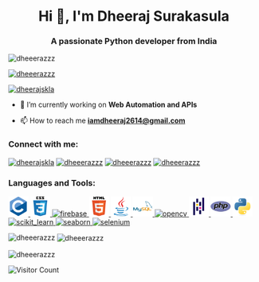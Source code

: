 

<h1 align="center">Hi 👋, I'm Dheeraj Surakasula</h1>
<h3 align="center">A passionate Python developer from India</h3>

<p align="left"> <img src="https://komarev.com/ghpvc/?username=dheeerazzz&label=Profile%20views&color=0e75b6&style=flat" alt="dheeerazzz" /> </p>

<p align="left"> <a href="https://github.com/ryo-ma/github-profile-trophy"><img src="https://github-profile-trophy.vercel.app/?username=dheeerazzz" alt="dheeerazzz" /></a> </p>

<p align="left"> <a href="https://twitter.com/dheerajskla" target="blank"><img src="https://img.shields.io/twitter/follow/dheerajskla?logo=twitter&style=for-the-badge" alt="dheerajskla" /></a> </p>

- 🔭 I’m currently working on **Web Automation and APIs**

- 📫 How to reach me **iamdheeraj2614@gmail.com**

<h3 align="left">Connect with me:</h3>
<p align="left">
<a href="https://twitter.com/dheerajskla" target="blank"><img align="center" src="https://raw.githubusercontent.com/rahuldkjain/github-profile-readme-generator/master/src/images/icons/Social/twitter.svg" alt="dheerajskla" height="30" width="40" /></a>
<a href="https://linkedin.com/in/dheeerazzz" target="blank"><img align="center" src="https://raw.githubusercontent.com/rahuldkjain/github-profile-readme-generator/master/src/images/icons/Social/linked-in-alt.svg" alt="dheeerazzz" height="30" width="40" /></a>
<a href="https://instagram.com/dheeerazzz" target="blank"><img align="center" src="https://raw.githubusercontent.com/rahuldkjain/github-profile-readme-generator/master/src/images/icons/Social/instagram.svg" alt="dheeerazzz" height="30" width="40" /></a>
<a href="https://www.codechef.com/users/dheeerazzz" target="blank"><img align="center" src="https://cdn.jsdelivr.net/npm/simple-icons@3.1.0/icons/codechef.svg" alt="dheeerazzz" height="30" width="40" /></a>
</p>

<h3 align="left">Languages and Tools:</h3>
<p align="left"> <a href="https://www.cprogramming.com/" target="_blank" rel="noreferrer"> <img src="https://raw.githubusercontent.com/devicons/devicon/master/icons/c/c-original.svg" alt="c" width="40" height="40"/> </a> <a href="https://www.w3schools.com/css/" target="_blank" rel="noreferrer"> <img src="https://raw.githubusercontent.com/devicons/devicon/master/icons/css3/css3-original-wordmark.svg" alt="css3" width="40" height="40"/> </a> <a href="https://firebase.google.com/" target="_blank" rel="noreferrer"> <img src="https://www.vectorlogo.zone/logos/firebase/firebase-icon.svg" alt="firebase" width="40" height="40"/> </a> <a href="https://www.w3.org/html/" target="_blank" rel="noreferrer"> <img src="https://raw.githubusercontent.com/devicons/devicon/master/icons/html5/html5-original-wordmark.svg" alt="html5" width="40" height="40"/> </a> <a href="https://www.java.com" target="_blank" rel="noreferrer"> <img src="https://raw.githubusercontent.com/devicons/devicon/master/icons/java/java-original.svg" alt="java" width="40" height="40"/> </a> <a href="https://www.mysql.com/" target="_blank" rel="noreferrer"> <img src="https://raw.githubusercontent.com/devicons/devicon/master/icons/mysql/mysql-original-wordmark.svg" alt="mysql" width="40" height="40"/> </a> <a href="https://opencv.org/" target="_blank" rel="noreferrer"> <img src="https://www.vectorlogo.zone/logos/opencv/opencv-icon.svg" alt="opencv" width="40" height="40"/> </a> <a href="https://pandas.pydata.org/" target="_blank" rel="noreferrer"> <img src="https://raw.githubusercontent.com/devicons/devicon/2ae2a900d2f041da66e950e4d48052658d850630/icons/pandas/pandas-original.svg" alt="pandas" width="40" height="40"/> </a> <a href="https://www.php.net" target="_blank" rel="noreferrer"> <img src="https://raw.githubusercontent.com/devicons/devicon/master/icons/php/php-original.svg" alt="php" width="40" height="40"/> </a> <a href="https://www.python.org" target="_blank" rel="noreferrer"> <img src="https://raw.githubusercontent.com/devicons/devicon/master/icons/python/python-original.svg" alt="python" width="40" height="40"/> </a> <a href="https://scikit-learn.org/" target="_blank" rel="noreferrer"> <img src="https://upload.wikimedia.org/wikipedia/commons/0/05/Scikit_learn_logo_small.svg" alt="scikit_learn" width="40" height="40"/> </a> <a href="https://seaborn.pydata.org/" target="_blank" rel="noreferrer"> <img src="https://seaborn.pydata.org/_images/logo-mark-lightbg.svg" alt="seaborn" width="40" height="40"/> </a> <a href="https://www.selenium.dev" target="_blank" rel="noreferrer"> <img src="https://raw.githubusercontent.com/detain/svg-logos/780f25886640cef088af994181646db2f6b1a3f8/svg/selenium-logo.svg" alt="selenium" width="40" height="40"/> </a> </p>

<p><img align="left" src="https://github-readme-stats.vercel.app/api/top-langs?username=dheeerazzz&show_icons=true&locale=en&layout=compact" alt="dheeerazzz" /></p>

<p>&nbsp;<img align="center" src="https://github-readme-stats.vercel.app/api?username=dheeerazzz&show_icons=true&locale=en" alt="dheeerazzz" /></p>

<p><img align="center" src="https://github-readme-streak-stats.herokuapp.com/?user=dheeerazzz&" alt="dheeerazzz" /></p>

![Visitor Count](https://profile-counter.glitch.me/{dheeerazzz}/count.svg)
